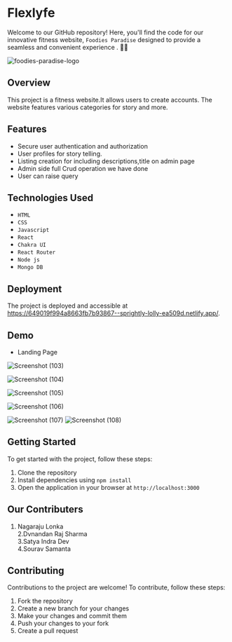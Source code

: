 # Flexlyfe
Welcome to our GitHub repository! Here, you'll find the code for our innovative fitness website, `Foodies Paradise` designed to provide a seamless and convenient experience .  🚀🎯

![foodies-paradise-logo](https://github.com/ThilakSamplegithub/gorgeous-flight-7504/assets/112754841/97b1c45f-b9e1-4862-9763-8a1d7c168b33)


## Overview

This project is a   fitness website.It allows users to create accounts. The website features various categories for story and more.

## Features

- Secure user authentication and authorization
- User profiles for story telling.
- Listing creation for including descriptions,title on admin page
- Admin side full Crud operation we have done
- User can raise query

## Technologies Used

- `HTML`
- `CSS`
- `Javascript`
- `React`
- `Chakra UI`
- `React Router`
- `Node js`
- `Mongo DB`



## Deployment
The project is deployed and accessible at https://649019f994a8663fb7b93867--sprightly-lolly-ea509d.netlify.app/.
## Demo 
- Landing Page


![Screenshot (103)](https://github.com/Nagaraju0710/potent-voyage-8716/assets/112754841/e8a8c749-c533-471c-ae6a-1703437650a0)




![Screenshot (104)](https://github.com/Nagaraju0710/potent-voyage-8716/assets/112754841/731ea5b1-f7bb-4d6c-92ac-4b198e1229c9)


![Screenshot (105)](https://github.com/Nagaraju0710/potent-voyage-8716/assets/112754841/a8cf3a3d-9d78-405d-877d-be0b027d2ea0)


![Screenshot (106)](https://github.com/Nagaraju0710/potent-voyage-8716/assets/112754841/48c9603a-0924-41c0-bb6f-061a257fa030)



![Screenshot (107)](https://github.com/Nagaraju0710/potent-voyage-8716/assets/112754841/20fe08e2-8547-446d-a103-842e43343dab)
![Screenshot (108)](https://github.com/Nagaraju0710/potent-voyage-8716/assets/112754841/2db648b5-b494-444a-8135-ea2a92c8b637)


## Getting Started

To get started with the project, follow these steps:


1. Clone the repository
2. Install dependencies using `npm install`
3. Open the application in your browser at `http://localhost:3000`

## Our Contributers


1. Nagaraju Lonka </br>
2.Dvnandan Raj Sharma </br>
3.Satya Indra Dev </br>
4.Sourav Samanta </br>


## Contributing

Contributions to the project are welcome! To contribute, follow these steps:

1. Fork the repository
2. Create a new branch for your changes
3. Make your changes and commit them
4. Push your changes to your fork
5. Create a pull request





